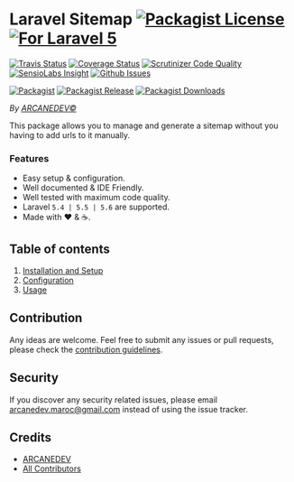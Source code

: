 # Laravel Sitemap [![Packagist License][badge_license]](LICENSE.md) [![For Laravel 5][badge_laravel]][link-github-repo]

[![Travis Status][badge_build]][link-travis]
[![Coverage Status][badge_coverage]][link-scrutinizer]
[![Scrutinizer Code Quality][badge_quality]][link-scrutinizer]
[![SensioLabs Insight][badge_insight]][link-insight]
[![Github Issues][badge_issues]][link-github-issues]

[![Packagist][badge_package]][link-packagist]
[![Packagist Release][badge_release]][link-packagist]
[![Packagist Downloads][badge_downloads]][link-packagist]

*By [ARCANEDEV&copy;](http://www.arcanedev.net/)*

This package allows you to manage and generate a sitemap without you having to add urls to it manually.

### Features

  * Easy setup &amp; configuration.
  * Well documented &amp; IDE Friendly.
  * Well tested with maximum code quality.
  * Laravel `5.4 | 5.5 | 5.6` are supported.
  * Made with :heart: &amp; :coffee:.
  
## Table of contents

1. [Installation and Setup](_docs/1-Installation-and-Setup.md)
2. [Configuration](_docs/2-Configuration.md)
3. [Usage](_docs/3-Usage.md)

## Contribution

Any ideas are welcome. Feel free to submit any issues or pull requests, please check the [contribution guidelines](CONTRIBUTING.md).

## Security

If you discover any security related issues, please email arcanedev.maroc@gmail.com instead of using the issue tracker.

## Credits

- [ARCANEDEV][link-author]
- [All Contributors][link-contributors]

[badge_laravel]:      https://img.shields.io/badge/Laravel-5.4%20to%205.6-orange.svg?style=flat-square
[badge_license]:      https://img.shields.io/packagist/l/arcanedev/laravel-sitemap.svg?style=flat-square
[badge_build]:        https://img.shields.io/travis/ARCANEDEV/LaravelSitemap.svg?style=flat-square
[badge_coverage]:     https://img.shields.io/scrutinizer/coverage/g/ARCANEDEV/LaravelSitemap.svg?style=flat-square
[badge_quality]:      https://img.shields.io/scrutinizer/g/ARCANEDEV/LaravelSitemap.svg?style=flat-square
[badge_insight]:      https://img.shields.io/sensiolabs/i/40aabf97-8e78-4574-9560-a9ad89704937.svg?style=flat-square
[badge_issues]:       https://img.shields.io/github/issues/ARCANEDEV/LaravelSitemap.svg?style=flat-square
[badge_package]:      https://img.shields.io/badge/package-arcanedev/laravel--sitemap-blue.svg?style=flat-square
[badge_release]:      https://img.shields.io/packagist/v/arcanedev/laravel-sitemap.svg?style=flat-square
[badge_downloads]:    https://img.shields.io/packagist/dt/arcanedev/laravel-sitemap.svg?style=flat-square

[link-author]:        https://github.com/arcanedev-maroc
[link-github-repo]:   https://github.com/ARCANEDEV/LaravelSitemap
[link-github-issues]: https://github.com/ARCANEDEV/LaravelSitemap/issues
[link-contributors]:  https://github.com/ARCANEDEV/LaravelSitemap/graphs/contributors
[link-packagist]:     https://packagist.org/packages/arcanedev/laravel-sitemap
[link-travis]:        https://travis-ci.org/ARCANEDEV/LaravelSitemap
[link-scrutinizer]:   https://scrutinizer-ci.com/g/ARCANEDEV/LaravelSitemap/?branch=master
[link-insight]:       https://insight.sensiolabs.com/projects/40aabf97-8e78-4574-9560-a9ad89704937
